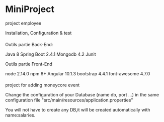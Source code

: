 # MiniProject

project employee

Installation, Configuration &  test

####
Outils partie Back-End:

Java 8
Spring Boot 2.4.1
Mongodb 4.2
Junit

Outils partie Front-End

node 2.14.0
npm 6+
Angular 10.1.3
bootstrap 4.4.1
font-awesome 4.7.0
####



project for adding moneycore event

Change the configuration of your Database (name db, port ...) in the same configuration file "src/main/resources/application.properties"

You will not have to create any DB,it will be created automatically with name:salaries.


